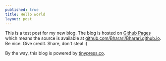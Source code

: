 ```yaml
---
published: true
title: Hello world
layout: post
---
```

This is a test post for my new blog. The blog is hosted on [Github Pages](http://pages.github.com/) which means the source is available at [github.com/Bharari/Bharari.github.io](http://github.com/Bharari/Bharari.github.io). Be nice. Give credit. Share, don't steal :)

By the way, this blog is powered by [tinypress.co](https://tinypress.co).